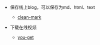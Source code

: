 - 保存线上blog，可以保存为md、html、text
  - [clean-mark](https://github.com/croqaz/clean-mark)
  
- 下载在线视频
  - [you-get](https://github.com/soimort/you-get)
